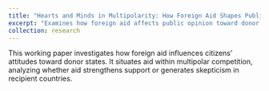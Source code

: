 ```yaml
---
title: "Hearts and Minds in Multipolarity: How Foreign Aid Shapes Public Opinion in Recipient Countries"
excerpt: "Examines how foreign aid affects public opinion toward donor states in a multipolar order."
collection: research
---
```


This working paper investigates how foreign aid influences citizens’ attitudes toward donor states. It situates aid within multipolar competition, analyzing whether aid strengthens support or generates skepticism in recipient countries.
